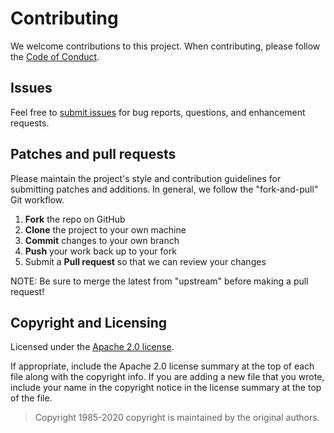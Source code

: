 # Contributing

We welcome contributions to this project.
When contributing, please follow the [Code of Conduct](CODE_OF_CONDUCT.md).

## Issues

Feel free to [submit issues](/issues/new) for bug reports, questions, and enhancement requests.

## Patches and pull requests

Please maintain the project's style and contribution guidelines for submitting patches and additions.
In general, we follow the "fork-and-pull" Git workflow.

 1. **Fork** the repo on GitHub
 2. **Clone** the project to your own machine
 3. **Commit** changes to your own branch
 4. **Push** your work back up to your fork
 5. Submit a **Pull request** so that we can review your changes

NOTE: Be sure to merge the latest from "upstream" before making a pull request!

Copyright and Licensing
-----------------------

Licensed under the [Apache 2.0 license](http://www.apache.org/licenses/LICENSE-2.0).

If appropriate, include the Apache 2.0 license summary at the top of each file along with the copyright info. If you are adding a new file that you wrote, include your name in the copyright notice in the license summary at the top of the file.

> Copyright 1985-2020 copyright is maintained by the original authors.
